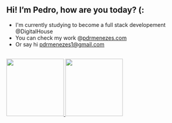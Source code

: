 ## Hi! I’m Pedro, how are you today? (:
- I'm currently studying to become a full stack developement @DigitalHouse
- You can check my work @<a href="https://www.pdrmenezes.com">pdrmenezes.com</a>
- Or say hi pdrmenezes1@gmail.com

##

<div>
  <a href="https://github.com/pdrmenezes">
  <img height="150em" src="https://github-readme-stats.vercel.app/api?username=pdrmenezes&show_icons=true&theme=nord&include_all_commits=true&count_private=true"/>
  <img height="150em" src="https://github-readme-stats.vercel.app/api/top-langs/?username=pdrmenezes&layout=compact&langs_count=7&theme=nord"/>
</div>

